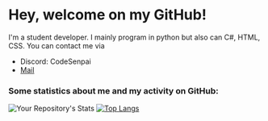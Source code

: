 # Hey, welcome on my GitHub!
I'm a student developer. I mainly program in python but also can C#, HTML, CSS. You can contact me via 
<ul>
  <li>Discord: CodeSenpai</li>
  <li><a href="mailto:contact@codesenpai.dev">Mail</a></li>  
</ul>

### Some statistics about me and my activity on GitHub: 
![Your Repository's Stats](https://github-readme-stats.vercel.app/api?username=CodeSenpai4ever&show_icons=true&hide_border=True&theme=dark&include_all_commits=True&count_private=True)
[![Top Langs](https://github-readme-stats.vercel.app/api/top-langs/?username=CodeSenpai4ever&show_icons=true&theme=dark&hide_border=True)](https://github.com/anuraghazra/github-readme-stats)

